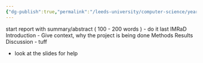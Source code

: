 ```yaml
---
{"dg-publish":true,"permalink":"/leeds-university/computer-science/year-1/professional-computing/report-writing/"}
---
```


start report with summary/abstract ( 100 - 200 words ) - do it last
IMRaD
Introduction - Give context, why the project is being done
Methods
Results
Discussion - tuff 

- look at the slides for help